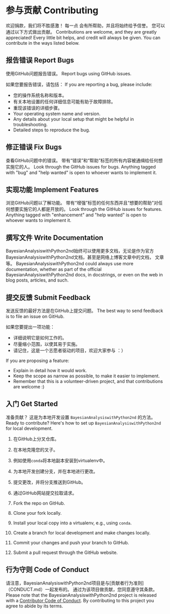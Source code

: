 # 参与贡献 Contributing

欢迎捐款，我们将不胜感激！ 每一点
会有所帮助，并且将始终给予信誉。 您可以通过以下方式做出贡献。
Contributions are welcome, and they are greatly appreciated! Every little bit
helps, and credit will always be given. You can contribute in the ways listed below.

## 报告错误 Report Bugs

使用GitHub问题报告错误。
Report bugs using GitHub issues.

如果您要报告错误，请包括：
If you are reporting a bug, please include:

* 您的操作系统名称和版本。
* 有关本地设置的任何详细信息可能有助于故障排除。
* 重现该错误的详细步骤。
* Your operating system name and version.
* Any details about your local setup that might be helpful in troubleshooting.
* Detailed steps to reproduce the bug.

## 修正错误 Fix Bugs

查看GitHub问题中的错误。 带有“错误”和“帮助”标签的所有内容被通缉给任何想实施它的人。
Look through the GitHub issues for bugs. Anything tagged with "bug" and "help
wanted" is open to whoever wants to implement it.

## 实现功能 Implement Features

浏览GitHub问题以了解功能。 带有“增强”标签的任何东西并且“想要的帮助”对任何想要实施它的人都是开放的。
Look through the GitHub issues for features. Anything tagged with "enhancement"
and "help wanted" is open to whoever wants to implement it.

## 撰写文件 Write Documentation

BayesianAnalysiswithPython2nd始终可以使用更多文档，无论是作为官方BayesianAnalysiswithPython2nd文档，甚至是网络上博客文章中的文档，
文章等。
BayesianAnalysiswithPython2nd could always use more documentation, whether as part of the
official BayesianAnalysiswithPython2nd docs, in docstrings, or even on the web in blog posts,
articles, and such.

## 提交反馈 Submit Feedback

发送反馈的最好方法是在GitHub上提交问题。
The best way to send feedback is to file an issue on GitHub.

如果您要提出一项功能：
* 详细说明它是如何工作的。
* 尽量缩小范围，以使其易于实施。
* 请记住，这是一个志愿者驱动的项目，欢迎大家参与 ：）

If you are proposing a feature:

* Explain in detail how it would work.
* Keep the scope as narrow as possible, to make it easier to implement.
* Remember that this is a volunteer-driven project, and that contributions
  are welcome :)

## 入门 Get Started

准备贡献？ 这是为本地开发设置 `BayesianAnalysiswithPython2nd` 的方法。
Ready to contribute? Here's how to set up `BayesianAnalysiswithPython2nd` for local development.

1. 在GitHub上分叉仓库。
2. 在本地克隆您的叉子。
3. 例如使用`conda`将本地副本安装到virtualenv中。
4. 为本地开发创建分支，并在本地进行更改。
5. 提交更改，并将分支推送到GitHub。
6. 通过GitHub网站提交拉取请求。

1. Fork the repo on GitHub.
2. Clone your fork locally.
3.  Install your local copy into a virtualenv, e.g., using `conda`.
4. Create a branch for local development and make changes locally.
5. Commit your changes and push your branch to GitHub.
6. Submit a pull request through the GitHub website.

## 行为守则 Code of Conduct

请注意，BayesianAnalysiswithPython2nd项目是与[贡献者行为准则]（CONDUCT.md）一起发布的。 通过为该项目做贡献，您同意遵守其条款。
Please note that the BayesianAnalysiswithPython2nd project is released with a [Contributor Code of Conduct](CONDUCT.md). By contributing to this project you agree to abide by its terms.